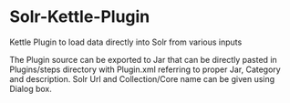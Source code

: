 Solr-Kettle-Plugin
==================

Kettle Plugin to load data directly into Solr from various inputs

The Plugin source can be exported to Jar that can be directly pasted in Plugins/steps directory with Plugin.xml referring to proper Jar, Category and description. Solr Url and Collection/Core name can be given using Dialog box.
